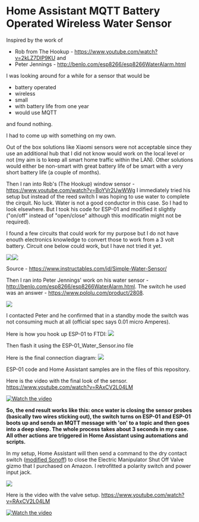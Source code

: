 # Home Assistant MQTT Battery Operated Wireless Water Sensor

Inspired by the work of 
- Rob from The Hookup - https://www.youtube.com/watch?v=2kLZ7DlP9KU and 
- Peter Jennings - http://benlo.com/esp8266/esp8266WaterAlarm.html

I was looking around for a while for a sensor that would be
- battery operated
- wireless
- small
- with battery life from one year 
- would use MQTT

and found nothing.

I had to come up with something on my own.

Out of the box solutions like Xiaomi sensors were not acceptable since they use an additional hub that I did not know would work on the local level or not (my aim is to keep all smart home traffic within the LAN). Other solutions would either be non-smart with great battery life of be smart with a very short battery life (a couple of months). 

Then I ran into Rob's (The Hookup) window sensor - https://www.youtube.com/watch?v=BoYVr2UwWWg  I immediately tried his setup but instead of the reed switch I was hoping to use water to complete the cirquit. No luck. Water is not a good conductor in this case. So I had to look elsewhere. But I took his code for ESP-01 and modified it slightly ("on/off" instead of "open/close" although this modificatin might not be required). 

I found a few circuits that could work for my purpose but I do not have enouth electronics knowledge to convert those to work from a 3 volt battery. Circuit one below could work, but I have not tried it yet.

<img src="https://cdn.instructables.com/FGO/5G9D/FH9ZFLVQ/FGO5G9DFH9ZFLVQ.LARGE.jpg?auto=webp&width=400"/><img src="https://cdn.instructables.com/FVT/Z80Z/FHOHJJMD/FVTZ80ZFHOHJJMD.LARGE.jpg?auto=webp&width=300"/>

Source - https://www.instructables.com/id/Simple-Water-Sensor/

Then I ran into Peter Jennings' work on his water sensor - http://benlo.com/esp8266/esp8266WaterAlarm.html. The switch he used was an answer - https://www.pololu.com/product/2808. 

<img src="https://a.pololu-files.com/picture/0J6789.600x480.jpg?a4cf523daa68a0fc751c6ff85fb0ffc6">

I contacted Peter and he confirmed that in a standby mode the switch was not consuming much at all (official spec says 0.01 micro Amperes).

Here is how you hook up ESP-01 to FTDI:
<img src="http://1.bp.blogspot.com/-2zMMrsmzNVk/VzkpezD6j2I/AAAAAAAAFNE/VU5DisFVRMMaz1S0S7R-j8CTe0j_ot8sACK4B/s1600/Circuito-ESP8266-ESP-01-FTDI-FT232.png"/>

Then flash it using the ESP-01_Water_Sensor.ino file

Here is the final connection diagram:
<img src="http://benlo.com/esp8266/Water_Sensor_ESP8266_Circuit.jpg"/>

ESP-01 code and Home Assistant samples are in the files of this repository.

Here is the video with the final look of the sensor.
https://www.youtube.com/watch?v=RAxCV2L04LM

[![Watch the video](https://img.youtube.com/vi/RAxCV2L04LM/hqdefault.jpg)](https://www.youtube.com/watch?v=RAxCV2L04LM)

**So, the end result works like this: once water is closing the sensor probes (basically two wires sticking out), the switch turns on ESP-01 and ESP-01 boots up and sends an MQTT message with 'on' to a topic and then goes into a deep sleep. The whole process takes about 3 seconds in my case. All other actions are triggered in Home Assistant using automations and scripts.**

In my setup, Home Assistant will then send a command to the dry contact switch (<a href="https://www.chatteris.biz/blog/sonoff-basic-voltage-free-relay-changeover-modification/" target="_blank">modified Sonoff</a>) to close the Electric Manipulator Shut Off Valve gizmo that I purchased on Amazon. I retrofitted a polarity switch and power input jack. 

<img src="http://relit.ca/wp-content/uploads/2019/02/Electric-Automatic-Manipulator-Shut-Off-Valve-for-Alarm-Gas-Water-Pipeline-Security-Device-Assortment-12V-1.jpg"/>

Here is the video with the valve setup.
https://www.youtube.com/watch?v=RAxCV2L04LM

[![Watch the video](https://img.youtube.com/vi/RAxCV2L04LM/hqdefault.jpg)](https://www.youtube.com/watch?v=RAxCV2L04LM)
